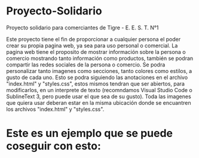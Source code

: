 # Proyecto-Solidario
Proyecto solidario para comerciantes de Tigre - E. E. S. T. N°1

Este proyecto tiene el fin de proporcionar a cualquier persona el poder crear su propia pagina web, ya sea para uso personal o comercial.
La pagina web tiene el proposito de mostrar información sobre la persona o comercio mostrando tanto información como productos, también se podran compartir las redes sociales de la persona o comercio.
Se podra personalizar tanto imagenes como secciones, tanto colores como estilos, a gusto de cada uno. Esto se podra siguiendo las anotaciones en el archivo "index.html" y "styles.css", estos mismos tendran que ser abiertos, para modificarlos, en un interprete de texto (recomndamos Visual Studio Code o SublineText 3, pero puede usar el que sea de su gusto).
Toda las imagenes que quiera usar deberan estar en la misma ubicación donde se encuantren los archivos "index.html" y "styles.css".

# Este es un ejemplo que se puede coseguir con esto:
